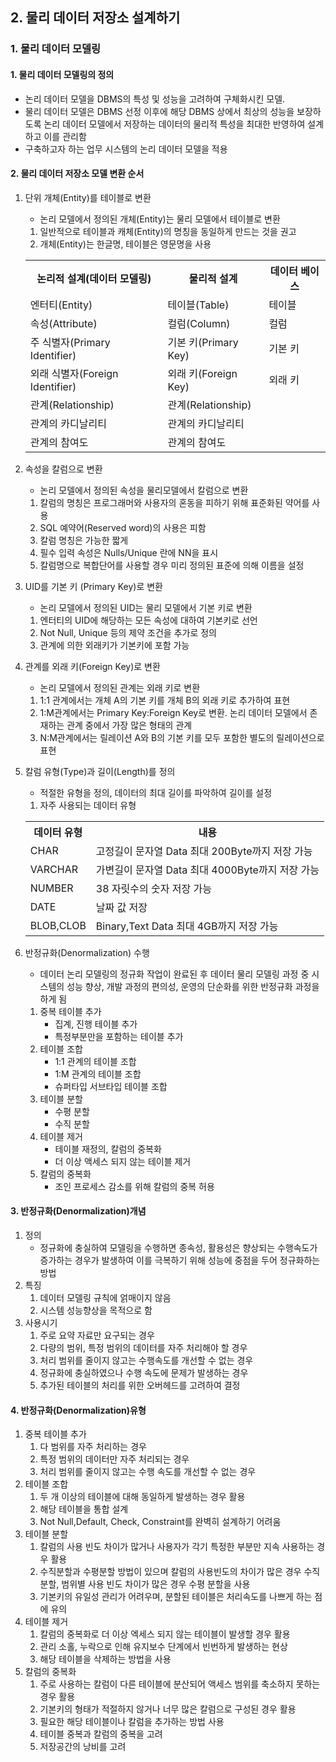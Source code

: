 ## 2. 물리 데이터 저장소 설계하기
### 1. 물리 데이터 모델링 
#### 1. 물리 데이터 모델링의 정의
- 논리 데이터 모델을 DBMS의 특성 및 성능을 고려하여 구체화시킨 모델.
- 물리 데이터 모델은 DBMS 선정 이후에 해당 DBMS 상에서 최상의 성능을 보장하도록 논리 데이터 모델에서 저장하는 데이터의 물리적 특성을 최대한 반영하여 설계하고 이를 관리함
- 구축하고자 하는 업무 시스템의 논리 데이터 모델을 적용
#### 2. 물리 데이터 저장소 모델 변환 순서
1. 단위 개체(Entity)를 테이블로 변환
    - 논리 모델에서 정의된 개체(Entity)는 물리 모델에서 테이블로 변환
   1. 일반적으로 테이블과 캐체(Entity)의 명칭을 동일하게 만드는 것을 권고
   2. 개체(Entity)는 한글명, 테이블은 영문명을 사용
   <table>
        <tr>
            <th>논리적 설계(데이터 모델링)</th>
            <th>물리적 설계</th>
            <th>데이터 베이스</th>
        </tr>
        <tr>
            <td>엔터티(Entity)</td>
            <td>테이블(Table)</td>
            <td>테이블</td>
        </tr>
        <tr>
            <td>속성(Attribute)</td>
            <td>컬럼(Column)</td>
            <td>컬럼</td>
        </tr>
        <tr>
            <td>주 식별자(Primary Identifier)</td>
            <td>기본 키(Primary Key)</td>
            <td>기본 키</td>
        </tr>
        <tr>
            <td>외래 식별자(Foreign Identifier)</td>
            <td>외래 키(Foreign Key)</td>
            <td>외래 키</td>
        </tr>
        <tr>
            <td>관계(Relationship)</td>
            <td>관계(Relationship)</td>
            <td></td>
        </tr>
        <tr>
            <td>관계의 카디날리티</td>
            <td>관계의 카디날리티</td>
            <td></td>
        </tr>
        <tr>
            <td>관계의 참여도</td>
            <td>관계의 참여도</td>
            <td></td>
        </tr>

   </table>
2. 속성을 칼럼으로 변환
   - 논리 모델에서 정의된 속성을 물리모델에서 칼럼으로 변환
   1. 칼럼의 명칭은 프로그래머와 사용자의 혼동을 피하기 위해 표준화된 약어를 사용
   2. SQL 예약어(Reserved word)의 사용은 피함
   3. 칼럼 명칭은 가능한 짧게
   4. 필수 입력 속성은 Nulls/Unique 란에 NN을 표시
   5. 칼럼명으로 복합단어를 사용할 경우 미리 정의된 표준에 의해 이름을 설정
3. UID를 기본 키 (Primary Key)로 변환
   - 논리 모델에서 정의된 UID는 물리 모델에서 기본 키로 변환
   1. 엔터티의 UID에 해당하는 모든 속성에 대하여 기본키로 선언
   2. Not Null, Unique 등의 제약 조건을 추가로 정의
   3. 관계에 의한 외래키가 기본키에 포함 가능
4. 관계를 외래 키(Foreign Key)로 변환
   - 논리 모델에서 정의된 관계는 외래 키로 변환
   1. 1:1 관계에서는 개체 A의 기본 키를 개체 B의 외래 키로 추가하여 표현
   2. 1:M관계에서는 Primary Key:Foreign Key로 변환. 논리 데이터 모델에서 존재하는 관계 중에서 가장 많은 형태의 관계
   3. N:M관계에서는 릴레이션 A와 B의 기본 키를 모두 포함한 별도의 릴레이션으로 표현
5. 칼럼 유형(Type)과 길이(Length)를 정의
   - 적절한 유형을 정의, 데이터의 최대 길이를 파악하여 길이를 설정
   1. 자주 사용되는 데이터 유형
    <table>
        <tr>
            <th>데이터 유형</th>
            <th>내용</th>
        </tr>
        <tr>
            <td>CHAR</td>
            <td>고정길이 문자열 Data 최대 200Byte까지 저장 가능</td>
        </tr>
        <tr>
            <td>VARCHAR</td>
            <td>가변길이 문자열 Data 최대 4000Byte까지 저장 가능</td>
        </tr>
        <tr>
            <td>NUMBER</td>
            <td>38 자릿수의 숫자 저장 가능</td>
        </tr>
        <tr>
            <td>DATE</td>
            <td>날짜 값 저장</td>
        </tr>
        <tr>
            <td>BLOB,CLOB</td>
            <td>Binary,Text Data 최대 4GB까지 저장 가능</td>
        </tr>
    </table>

6. 반정규화(Denormalization) 수행
   - 데이터 논리 모델링의 정규화 작업이 완료된 후 데이터 물리 모델링 과정 중 시스템의 성능 향상, 개발 과정의 편의성, 운영의 단순화를 위한 반정규화 과정을 하게 됨
   1.  중복 테이블 추가
       - 집계, 진행 테이블 추가
       - 특정부분만을 포함하는 테이블 추가
   2.  테이블 조합
       - 1:1 관계의 테이블 조합
       - 1:M 관계의 테이블 조합
       - 슈퍼타입 서브타입 테이블 조합
   3.  테이블 분할
        - 수평 분할
        - 수직 분할
   4.  테이블 제거
       - 테이블 재정의, 칼럼의 중복화
       - 더 이상 액세스 되지 않는 테이블 제거
   5.  칼럼의 중복화
       - 조인 프로세스 감소를 위해 칼럼의 중복 허용
#### 3. 반정규화(Denormalization)개념
1. 정의
   - 정규화에 충실하여 모델링을 수행하면 종속성, 활용성은 향상되는 수행속도가 증가하는 경우가 발생하여 이를 극복하기 위해 성능에 중점을 두어 정규화하는 방법
2. 특징
   1. 데이터 모델링 규칙에 얽매이지 않음
   2. 시스템 성능향상을 목적으로 함
3. 사용시기
   1. 주로 요약 자료만 요구되는 경우
   2. 다량의 범위, 특정 범위의 데이터를 자주 처리해야 할 경우
   3. 처리 범위를 줄이지 않고는 수행속도를 개선할 수 없는 경우
   4. 정규화에 충실하였으나 수행 속도에 문제가 발생하는 경우
   5. 추가된 테이블의 처리를 위한 오버헤드를 고려하여 결정
#### 4. 반정규화(Denormalization)유형
1. 중복 테이블 추가
   1. 다 범위를 자주 처리하는 경우
   2. 특정 범위의 데이터만 자주 처리되는 경우
   3. 처리 범위를 줄이지 않고는 수행 속도를 개선할 수 없는 경우 
2. 테이블 조합
   1. 두 개 이상의 테이블에 대해 동일하게 발생하는 경우 활용
   2. 해당 테이블을 통합 설계
   3. Not Null,Default, Check, Constraint를 완벽히 설계하기 어려움
3. 테이블 분할
   1. 칼럼의 사용 빈도 차이가 많거나 사용자가 각기 특정한 부분만 지속 사용하는 경우 활용
   2. 수직분할과 수평분할 방법이 있으며 칼럼의 사용빈도의 차이가 많은 경우 수직 분할, 범위별 사용 빈도 차이가 많은 경우 수평 분할을 사용
   3. 기본키의 유일성 관리가 어려우며, 분할된 테이블은 처리속도를 나쁘게 하는 점에 유의
4. 테이블 제거
   1. 칼럼의 중복화로 더 이상 엑세스 되지 않는 테이블이 발생할 경우 활용
   2. 관리 소홀, 누락으로 인해 유지보수 단계에서 빈번하게 발생하는 현상
   3. 해당 테이블을 삭제하는 방법을 사용
5. 칼럼의 중복화
   1. 주로 사용하는 칼럼이 다른 테이블에 분산되어 액세스 범위를 축소하지 못하는 경우 활용
   2. 기본키의 형태가 적절하지 않거나 너무 많은 칼럼으로 구성된 경우 활용
   3. 필요한 해당 테이블이나 칼럼을 추가하는 방법 사용
   4. 테이블 중복과 칼럼의 중복을 고려
   5. 저장공간의 낭비를 고려